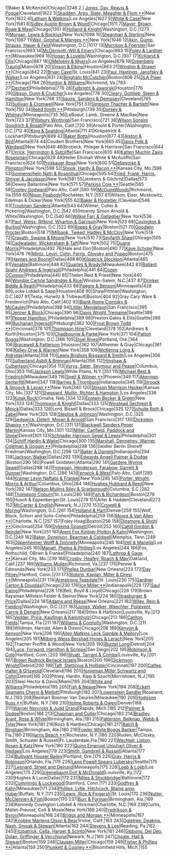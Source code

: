 1|Baker & McKenzie|Chicago|3246
2 |	[Jones, Day, Reavis & Pogue](http://www.jonesday.com/)|Cleveland|1822
3|[Skadden, Arps, Slate, Meagher & Flom **](http://www.skadden.com/)|New York|1822
4|[Latham & Watkins](http://www.lw.com/)|Los Angeles|1627
5|[White & Case](http://www.whitecase.com/)|New York|1581
6|[Sidley Austin Brown & Wood](http://www.sidley.com/)|Chicago|1511
7|[Mayer, Brown, Rowe & Maw](http://www.mayerbrown.com/)|Chicago|1351
8|[Holland & Knight](http://www.hklaw.com/)|Washington, D.C.|1273
9|[Morgan, Lewis & Bockius](http://www.morganlewis.com/)|New York|1098
10|[Shearman & Sterling](http://www.shearman.com/)|New York|1087
11|[Weil, Gotshal & Manges **](http://www.weil.com/)|New York|1046
12|[Akin, Gump, Strauss, Hauer & Feld](http://www.akingump.com/)|Washington, D.C.|1017
13|[Morrison & Foerster](http://www.mofo.com/)|San Francisco|993
14|[McDermott, Will & Emery](http://www.mwe.com/)|Chicago|983
15|[Foley & Lardner **](http://www.foley.com/)|Milwaukee|969
16|[Hogan & Lovells](http://www.hoganlovells.com/)|Washington, D.C.|937
17|[Kirkland & Ellis](http://www.kirkland.com/)|Chicago|887
18|[OMelveny & Myers](http://www.omm.com/)|Los Angeles|879
19|[Greenberg Traurig](http://www.gtlaw.com/)|Miami|878
20|[Vinson & Elkins](http://www.vinson-elkins.com/)|Houston|863
21|[Winston & Strawn **](http://www.winston.com/)|Chicago|842
22|[Bryan Cave](http://www.bryancave.com/)|St. Louis|841
23|[Paul, Hastings, Janofsky & Walker](http://www.paulhastings.com/)|Los Angeles|831
24|[Bingham McCutchen](http://www.bingham.com/)|Boston|806
25|[DLA Piper **](http://www.dlapiper.com/)|Chicago|794
26|[Hunton & Williams](http://www.hunton.com/)|Richmond, Va.|783
27|[Dechert](http://www.dechert.com/)|Philadelphia|776
28|[Fulbright & Jaworski](http://www.fulbright.com/)|Houston|776
29|[Gibson, Dunn & Crutcher](http://www.gibsondunn.com/)|Los Angeles|776
30|[Cleary, Gottlieb, Steen & Hamilton](http://www.cgsh.com/)|New York|768
31|[Squire, Sanders & Dempsey](http://www.ssd.com/)|Cleveland|765
32|[Sullivan & Cromwell](http://www.sullcrom.com/)|New York|751
33|[Simpson Thacher & Bartlett](http://www.stblaw.com/)|New York|750
34|[Reed Smith **](http://www.reedsmith.com/)|Pittsburgh|739
35|[Dorsey & Whitney](http://www.dorsey.com/)|Minneapolis|735
36|LeBoeuf, Lamb, Greene & MacRae|New York|723
37|[Pillsbury Winthrop](http://www.pillsburywinthrop.com/)|San Francisco|721
38|[Wilson Sonsini Goodrich & Rosati](http://www.wsgr.com/)|Palo Alto, Calif.|720
39|Arnold & Porter|Washington, D.C.|712
40|[King & Spalding](http://www.kslaw.com/)|Atlanta|711
41|Kirkpatrick & Lockhart|Pittsburgh|699
42|[Baker Botts](http://www.bakerbotts.com/)|Houston|677
43|[Alston & Bird](http://www.alston.com/)|Atlanta|674
44|Coudert Brothers|New York|665
45|[Davis Polk & Wardwell](http://www.dpw.com/)|New York|648
46|Brobeck, Phleger & Harrison|San Francisco|644
47|[Orrick, Herrington & Sutcliffe](http://www.orrick.com/)|San Francisco|635
48|[Katten Muchin Zavis Rosenman](http://www.kmzr.com/)|Chicago|629
49|Heller Ehrman White & McAuliffe|San Francisco|624
50|[Proskauer Rose](http://www.proskauer.com/)|New York|600
51|[Debevoise & Plimpton](http://www.debevoise.com/)|New York|598
52|[Shook, Hardy & Bacon **](http://www.shb.com/)|Kansas City, Mo.|598
53|[Sonnenschein Nath & Rosenthal](http://www.sonnenschein.com/)|Chicago|595
54|[Fried, Frank, Harris, Shriver & Jacobson](http://www.ffhsj.com/)|New York|581
55|Jenkens & Gilchrist|Dallas|573
56|Dewey Ballantine|New York|571
57|[Perkins Coie **](http://www.perkinscoie.com/)|Seattle|565
58|[Cooley Godward](http://www.cooley.com/)|Palo Alto, Calif.|560
59|[McGuireWoods](http://www.mcguirewoods.com/)|Richmond, Va.|559
60|[Nixon Peabody](http://www.nixonpeabody.com/)|Rochester, N.Y.|557
61|Wilson, Elser, Moskowitz, Edelman & Dicker|New York|555
62|[Baker & Hostetler ](http://www.bakerlaw.com/)|Cleveland|546
63|[Troutman Sanders](http://www.troutmansanders.com/)|Atlanta|543
64|Wilmer, Cutler & Pickering|Washington, D.C.|542
65|Howrey Simon Arnold & White|Washington, D.C.|540
66|[Willkie Farr & Gallagher](http://www.willkie.com/)|New York|536
67|[Paul, Weiss, Rifkind, Wharton & Garrison](http://www.paulweiss.com/)|New York|523
68|[Covington & Burling](http://www.cov.com/)|Washington, D.C.|522
69|[Ropes & Gray](http://www.ropesgray.com/)|Boston|521
70|[Goodwin Procter](http://www.goodwinprocter.com/)|Boston|518
71|[Milbank, Tweed, Hadley & McCloy](http://www.milbank.com/)|New York|518
72|[Cravath, Swaine & Moore](http://www.cravath.com/)|New York|510
73|[Seyfarth Shaw](http://www.seyfarth.com/)|Chicago|505
74|[Cadwalader, Wickersham & Taft](http://www.cadwalader.com/)|New York|502
75|[Duane Morris](http://www.duanemorris.com/)|Philadelphia|492
76|Hale and Dorr|Boston|490
77|[Kaye Scholer](http://www.kayescholer.com/)|New York|476
78|[Mintz, Levin, Cohn, Ferris, Glovsky and Popeo](http://www.mintz.com/)|Boston|475
79|[Haynes and Boone](http://www.hayboo.com/)|Dallas|468
80|[Kilpatrick Stockton](http://www.kilpatrickstockton.com/)|Atlanta|465
81|[Venable](http://www.venable.com/)|Baltimore|448
82|[Quarles & Brady](http://www.quarles.com/)|Milwaukee|442
83|[Ballard Spahr Andrews & Ingersoll](http://www.ballardspahr.com/)|Philadelphia|441
84|[Cozen OConnor](http://www.cozen.com/)|Philadelphia|440
85|Thelen Reid & Priest|New York|440
86|[Womble Carlyle Sandridge & Rice](http://www.wcsr.com/)|Winston-Salem, N.C.|437
87|[Drinker Biddle & Reath](http://www.dbr.com/)|Philadelphia|433
88|[Faegre & Benson](http://www.faegre.com/)|Minneapolis|428
89|Locke Liddell & Sapp|Houston|408
90|ShawPittman|Washington, D.C.|407
91|Testa, Hurwitz & Thibeault|Boston|404
92|Gray Cary Ware & Freidenrich|Palo Alto, Calif.|402
93|[Blank Rome Comisky & McCauley](http://www.blankrome.com/)|Philadelphia|398
94|[Littler Mendelson](http://www.littler.com/)|San Francisco|395
95|[Jenner & Block](http://www.jenner.com/)|Chicago|390
96|[Davis Wright Tremaine](http://www.dwt.com/)|Seattle|389
97|[Pepper Hamilton ](http://www.pepperlaw.com/)|Philadelphia|389
98|Preston Gates & Ellis|Seattle|386
99|[Buchanan Ingersoll](http://www.bipc.com/)|Pittsburgh|382
100|[Frost Brown Todd **](http://www.frostbrowntodd.com/)|Cincinnati|378
101|[Thompson Hine](http://www.thompsonhine.com/)|Cleveland|378
102|Andrews & Kurth|Houston|375
103|[Chadbourne & Parke](http://www.chadbourne.com/)|New York|371
104|[Patton Boggs](http://www.pattonboggs.com/)|Washington, D.C.|366
105|[Stoel Rives](http://www.stoel.com/)|Portland, Ore.|364
106|[Bracewell & Patterson ](http://www.bracepatt.com/)|Houston|362
107|Altheimer & Gray|Chicago|361
108|[Kelley Drye & Warren](http://www.kelleydrye.com/)|New York|358
109|[McKenna Long & Aldridge](http://www.mckennalong.com/)|Atlanta|358
110|[Lewis Brisbois Bisgaard & Smith](http://www.lbbslaw.com/)|Los Angeles|356
111|[Sutherland Asbill & Brennan](http://www.sablaw.com/)|Atlanta|356
112|[Hinshaw & Culbertson](http://www.hinshawlaw.com/)|Chicago|354
113|[Vorys, Sater, Seymour and Pease](http://www.vssp.com/)|Columbus, Ohio|353
114|[Jackson Lewis](http://www.jacksonlewis.com/)|White Plains, N.Y.|351
115|[Michael Best & Friedrich](http://www.mbf-law.com/)|Milwaukee|349
116|[Snell & Wilmer **](http://www.swlaw.com/)|Phoenix|349
117|[Akerman Senterfitt](http://www.akerman.com/)|Miami|347
118|[Barnes & Thornburg](http://www.btlaw.com/)|Indianapolis|345
119|[Stroock & Stroock & Lavan **](http://www.stroock.com/)|New York|340
120|[Stinson Morrison Hecker](http://www.stinson.com/)|Kansas City, Mo.|337
121|[Sheppard, Mullin, Richter & Hampton ](http://www.smrh.com/)|Los Angeles|336
122|[Kutak Rock](http://www.kutakrock.com/)|Omaha, Neb.|334
123|[Epstein Becker & Green](http://www.ebglaw.com/)|New York|333
124|[Thompson & Knight](http://www.tklaw.com/)|Dallas|333
125|[Winstead Sechrest & Minick](http://www.winstead.com/)|Dallas|333
126|Lord, Bissell & Brook|Chicago|325
127|[Schulte Roth & Zabel](http://www.srz.com/)|New York|325
128|[Steptoe & Johnson](http://www.steptoe.com/)|Washington, D.C.|325
129|[Sedgwick, Detert, Moran & Arnold](http://www.sdma.com/)|San Francisco|317
130|[Dickstein Shapiro **](http://www.dicksteinshapiro.com/)|Washington, D.C.|311
131|[Blackwell Sanders Peper Martin](http://www.huschblackwell.com/)|Kansas City, Mo.|301
132|[Miller, Canfield, Paddock and Stone](http://www.millercanfield.com/)|Detroit|301
133|[Schnader Harrison Segal & Lewis](http://www.schnader.com/)|Philadelphia|301
134|[Schiff Hardin & Waite](http://www.schiffhardin.com/)|Chicago|300
135|[Marshall, Dennehey, Warner, Coleman & Goggin **](http://www.marshalldennehey.com/)|Philadelphia|298
136|Swidler Berlin Shereff Friedman|Washington, D.C.|298
137|[Baker & Daniels](http://www.bakerdaniels.com/)|Indianapolis|294
138|[Jackson Walker](http://www.jw.com/)|Dallas|293
139|[Edwards Angell Palmer & Dodge ](http://www.eapdlaw.com/)|Boston|290
140|Powell Goldstein|Atlanta|290
141|[Gardere Wynne Sewell](http://www.gardere.com/)|Dallas|288
142|[Finnegan, Henderson, Farabow, Garrett & Dunner](http://www.finnegan.com/)|Washington, D.C.|286
143|[Fenwick & West](http://www.fenwick.com/)|Palo Alto, Calif.|285
144|[Kramer Levin Naftalis & Frankel](http://www.kramer-levin.com/)|New York|285
145|[Porter, Wright, Morris & Arthur](http://www.porterwright.com/)|Columbus, Ohio|284
146|[Hughes Hubbard & Reed](http://www.hugheshubbard.com/)|New York|282
147|[Nelson Mullins Riley & Scarborough](http://www.nmrs.com/)|Columbia, S.C.|282
148|[Thompson Coburn](http://www.thompsoncoburn.com/)|St. Louis|280
149|[Fish & Richardson](http://www.fr.com/)|Boston|279
150|Husch & Eppenberger|St. Louis|278
151|Arter & Hadden|Cleveland|273
152|[McCarter & English](http://www.mccarter.com/)|Newark, N.J.|270
153|[Crowell & Moring](http://www.crowell.com/)|Washington, D.C.|261
154|[Holland & Hart](http://www.hollandhart.com/)|Denver|259
155|Wolf, Block, Schorr and Solis-Cohen|Philadelphia|259
156|[Moore & Van Allen **](http://www.mvalaw.com/)|Charlotte, N.C.|257
157|Foley Hoag|Boston|256
158|[Dinsmore & Shohl **](http://www.dinslaw.com/)|Cincinnati|254
159|[Dykema Gossett](http://www.dykema.com/)|Detroit|252
160|[Cahill Gordon & Reindel](http://www.cahill.com/)|New York|251
161|[Arent Fox Kintner Plotkin & Kahn](http://www.arentfox.com/)|Washington, D.C.|249
162|[Baker, Donelson, Bearman & Caldwell](http://www.bakerdonelson.com/)|Memphis, Tenn.|249
163|[Oppenheimer Wolff & Donnelly](http://www.oppenheimer.com/)|Minneapolis|246
164|[Irell & Manella](http://www.irell.com/)|Los Angeles|245
165|[Manatt, Phelps & Phillips](http://www.manatt.com/)|Los Angeles|244
166|Fox, Rothschild, OBrien & Frankel|Philadelphia|240
167|[Lathrop & Gage **](http://www.lathropgage.com/)|Kansas City, Mo.|239
168|[Crosby, Heafey, Roach & May](http://www.reedsmith.com/)|Oakland, Calif.|237
169|[Williams Mullen](http://www.williamsmullen.com/)|Richmond, Va.|237
170|Pennie & Edmonds|New York|233
171|[Phelps Dunbar](http://www.phelpsdunbar.com/)|New Orleans|233
172|[Day Pitney](http://www.daypitney.com/)|Hartford, Conn.|231
173|[Robins, Kaplan, Miller & Ciresi **](http://www.rkmc.com/)|Minneapolis|231
174|[Armstrong Teasdale](http://www.armstrongteasdale.com/)|St. Louis|230
175|[Gardner Carton & Douglas](http://www.gcd.com/)|Chicago|230
176|[Ice Miller **](http://www.icemiller.com/)|Indianapolis|229
177|[Saul Ewing](http://www.saul.com/)|Philadelphia|228
178|Bell, Boyd & Lloyd|Chicago|226
179|Brown Raysman Millstein Felder & Steiner|New York|224
180|[Strasburger & Price](http://www.strasburger.com/)|Dallas|224
181|[Adams and Reese](http://www.arlaw.com/)|New Orleans|221
182|[Wiley, Rein & Fielding](http://www.wrf.com/)|Washington, D.C.|221
183|[Jones, Walker, Waechter, Poitevent, Carrre & Dengre](http://www.jwlaw.com/)|New Orleans|217
184|Stites & Harbison|Louisville, Ky.|213
185|[Vedder, Price, Kaufman & Kammholz](http://www.vedderprice.com/)|Chicago|213
186|[Carlton Fields](http://www.carltonfields.com/)|Tampa, Fla.|211
187|[Williams & Connolly](http://www.wc.com/)|Washington, D.C.|211
188|Wildman, Harrold, Allen & Dixon|Chicago|208
189|[Kenyon & Kenyon](http://www.kenyon.com/)|New York|206
190|[Allen Matkins Leck Gamble & Mallory](http://www.allenmatkins.com/)|Los Angeles|205
191|[Milberg Weiss Bershad Hynes & Lerach](http://www.milberg.com/)|New York|205
192|Thacher Proffitt & Wood|New York|205
193|[Butzel Long](http://www.butzel.com/)|Detroit|204
194|[Luce, Forward, Hamilton & Scripps](http://www.luce.com/)|San Diego|202
195|[Robinson & Cole](http://www.rc.com/)|Hartford, Conn.|202
196|[Wyatt, Tarrant & Combs](http://www.wyattfirm.com/)|Louisville, Ky.|201
197|[Brown Rudnick Berlack Israels](http://www.brownrudnick.com/)|Boston|200
198|[Dickinson Wright](http://www.dickinson-wright.com/)|Detroit|200
199|[Taft, Stettinius & Hollister](http://www.taftlaw.com/)|Cincinnati|197
200|[Calfee, Halter & Griswold](http://www.calfee.com/)|Cleveland|196
201|[Honigman Miller Schwartz and Cohn](http://www.honigman.com/)|Detroit|195
202|Pitney, Hardin, Kipp & Szuch|Morristown, N.J.|195
203|Steel Hector & Davis|Miami|195
204|[White and Williams](http://www.whitewms.com/)|Philadelphia|195
205|[Fish & Neave](http://www.fishneave.com/)|New York|194
206|[Eckert Seamans Cherin & Mellott](http://www.escm.com/)|Pittsburgh|193
207|[Lowenstein Sandler](http://www.lowenstein.com/)|Roseland, N.J.|193
208|Reinhart Boerner Van Deuren|Milwaukee|190
209|[Hodgson Russ **](http://www.hodgsonruss.com/)|Buffalo, N.Y.|189
210|[Holme Roberts & Owen](http://www.hro.com/)|Denver|188
211|[Warner Norcross & Judd Grand](http://www.wnj.com/)|Rapids, Mich.|185
212|[Palmer & Dodge](http://www.palmerdodge.com/)|Boston|184
213|[Chapman and Cutler](http://www.chapman.com/)|Chicago|183
214|[Bradley, Arant, Rose & White](http://www.barw.com/)|Birmingham, Ala.|181
215|[Patterson, Belknap, Webb & Tyler](http://www.pbwt.com/)|New York|181
216|Ross & Hardies|Chicago|181
217|[Balch & Bingham](http://www.balch.com/)|Birmingham, Ala.|180
218|[Fowler White Boggs Banker](http://www.fowlerwhite.com/)|Tampa, Fla.|180
219|[Harris Beach **](http://www.harrisbeach.com/)|Rochester, N.Y.|180
220|Ruden, McClosky, Smith, Schuster & Russell|Ft. Lauderdale,Fla.|180
221|[Wachtell, Lipton, Rosen & Katz](http://www.wlrk.com/)|New York|180
222|[Quinn Emanuel Urquhart Oliver & Hedges](http://www.quinnemanuel.com/)|Los Angeles|179
223|[Smith, Gambrell & Russell](http://www.sgrlaw.com/)|Atlanta|177
224|[Bullivant Houser Bailey](http://www.bullivant.com/)|Portland, Ore.|175
225|[Gray, Harris & Robinson](http://www.ghrlaw.com/)|Orlando, Fla.|175
226|[Lane Powell Spears Lubersky](http://www.lanepowell.com/)|Seattle|175
227|[Leonard, Street and Deinard](http://www.leonard.com/)|Minneapolis|175
228|[Loeb & Loeb](http://www.loeb.com/)|Los Angeles|175
229|[Greenebaum Doll & McDonald](http://www.gdm.com/)|Louisville, Ky.|172
230|Hughes & Luce|Dallas|172
231|[Miles & Stockbridge](http://www.milesstockbridge.com/)|Baltimore|172
232|[Cummings & Lockwood](http://www.cl-law.com/)|Stamford, Conn.|171
233|[Godfrey & Kahn](http://www.gklaw.com/)|Milwaukee|171
234|[Phillips, Lytle, Hitchcock, Blaine amp; Huber](http://www.phillipslytle.com/)|Buffalo, N.Y.|171
235|[Lewis, Rice & Fingersh](http://www.lewisrice.com/)|St. Louis|170
236|[Nutter, McClennen & Fish](http://www.nutter.com/)|Boston|170
237|[Burr & Forman](http://www.burr.com/)|Birmingham, Ala.|169
238|Kennedy Covington Lobdell & Hickman|Charlotte, N.C.|169
239|Curtis, Mallet-Prevost, Colt & Mosle|New York|168
240|[Fredrikson & Byron](http://www.fredlaw.com/)|Minneapolis|168
241|[Briggs and Morgan **](http://www.briggs.com/)|Minneapolis|167
242|[Knobbe Martens Olson & Bear](http://www.kmob.com/)|Irvine, Calif.|163
243|[Ogletree, Deakins, Nash, Smoak & Stewart](http://www.ogletreedeakins.com/)|Atlanta|162
244|[Stevens & Lee](http://www.stevenslee.com/)|Reading, Pa.|162
245|[Fitzpatrick, Cella, Harper & Scinto](http://www.fitzpatrickcella.com/)|New York|161
246|[Gibbons, Del Deo, Dolan, Griffinger & Vecchione](http://www.gibbonslaw.com/)|Newark, N.J.|160
247|[Choate, Hall & Stewart](http://www.choate.com/)|Boston|159
248|[Clausen Miller](http://www.clausen.com/)|Chicago|159
249|[Fisher & Phillips **](http://www.laborlawyers.com/)|Atlanta|159
250|[Plunkett & Cooney **](http://www.plunkettcooney.com/)|Bloomfield Hills, Mich.|155
